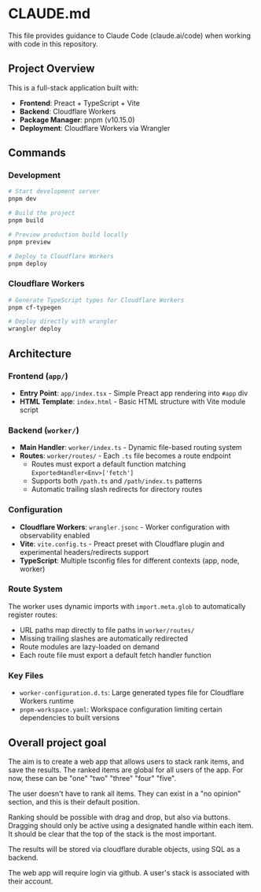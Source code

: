 # CLAUDE.md

This file provides guidance to Claude Code (claude.ai/code) when working with code in this repository.

## Project Overview

This is a full-stack application built with:

- **Frontend**: Preact + TypeScript + Vite
- **Backend**: Cloudflare Workers
- **Package Manager**: pnpm (v10.15.0)
- **Deployment**: Cloudflare Workers via Wrangler

## Commands

### Development

```bash
# Start development server
pnpm dev

# Build the project
pnpm build

# Preview production build locally
pnpm preview

# Deploy to Cloudflare Workers
pnpm deploy
```

### Cloudflare Workers

```bash
# Generate TypeScript types for Cloudflare Workers
pnpm cf-typegen

# Deploy directly with wrangler
wrangler deploy
```

## Architecture

### Frontend (`app/`)

- **Entry Point**: `app/index.tsx` - Simple Preact app rendering into `#app` div
- **HTML Template**: `index.html` - Basic HTML structure with Vite module script

### Backend (`worker/`)

- **Main Handler**: `worker/index.ts` - Dynamic file-based routing system
- **Routes**: `worker/routes/` - Each `.ts` file becomes a route endpoint
  - Routes must export a default function matching `ExportedHandler<Env>['fetch']`
  - Supports both `/path.ts` and `/path/index.ts` patterns
  - Automatic trailing slash redirects for directory routes

### Configuration

- **Cloudflare Workers**: `wrangler.jsonc` - Worker configuration with observability enabled
- **Vite**: `vite.config.ts` - Preact preset with Cloudflare plugin and experimental headers/redirects support
- **TypeScript**: Multiple tsconfig files for different contexts (app, node, worker)

### Route System

The worker uses dynamic imports with `import.meta.glob` to automatically register routes:

- URL paths map directly to file paths in `worker/routes/`
- Missing trailing slashes are automatically redirected
- Route modules are lazy-loaded on demand
- Each route file must export a default fetch handler function

### Key Files

- `worker-configuration.d.ts`: Large generated types file for Cloudflare Workers runtime
- `pnpm-workspace.yaml`: Workspace configuration limiting certain dependencies to built versions

## Overall project goal

The aim is to create a web app that allows users to stack rank items, and save the results. The ranked items are global for all users of the app. For now, these can be "one" "two" "three" "four" "five".

The user doesn't have to rank all items. They can exist in a "no opinion" section, and this is their default position.

Ranking should be possible with drag and drop, but also via buttons. Dragging should only be active using a designated handle within each item. It should be clear that the top of the stack is the most important.

The results will be stored via cloudflare durable objects, using SQL as a backend.

The web app will require login via github. A user's stack is associated with their account.
